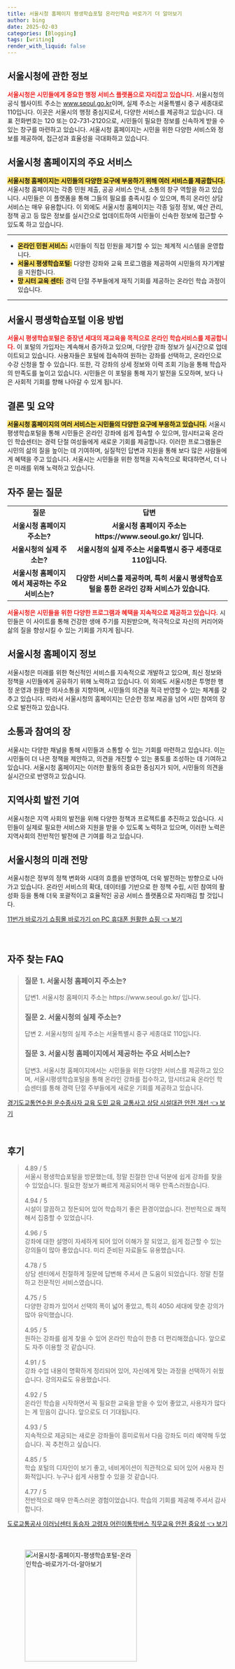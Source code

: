 ```yaml
---
title: 서울시청 홈페이지 평생학습포털 온라인학습 바로가기 더 알아보기
author: bing
date: 2025-02-03
categories: [Blogging]
tags: [writing]
render_with_liquid: false
---
```



<h2 id='서울시청_정보'>서울시청에 관한 정보</h2>

<p><b><span style="color: #ee2323;">서울시청은 시민들에게 중요한 행정 서비스 플랫폼으로 자리잡고 있습니다.</span></b> 서울시청의 공식 웹사이트 주소는 <a href="https://www.seoul.go.kr/">www.seoul.go.kr</a>이며, 실제 주소는 서울특별시 중구 세종대로 110입니다. 이곳은 서울시의 행정 중심지로서, 다양한 서비스를 제공하고 있습니다. 대표 전화번호는 120 또는 02-731-2120으로, 시민들이 필요한 정보를 신속하게 받을 수 있는 창구를 마련하고 있습니다. 서울시청 홈페이지는 시민을 위한 다양한 서비스와 정보를 제공하여, 접근성과 효율성을 극대화하고 있습니다.</p>

<h2 id='주요_서비스'>서울시청 홈페이지의 주요 서비스</h2>

<p><b><span style="background-color: #ffe066;">서울시청 홈페이지는 시민들의 다양한 요구에 부응하기 위해 여러 서비스를 제공합니다.</span></b> 서울시청 홈페이지는 각종 민원 제출, 공공 서비스 안내, 소통의 창구 역할을 하고 있습니다. 시민들은 이 플랫폼을 통해 그들의 필요를 충족시킬 수 있으며, 특히 온라인 상담 서비스는 매우 유용합니다. 이 외에도 서울시청 홈페이지는 각종 일정 정보, 예산 관리, 정책 공고 등 많은 정보를 실시간으로 업데이트하여 시민들이 신속한 정보에 접근할 수 있도록 하고 있습니다.</p>

<hr />

<ul>
    <li><b><span style="background-color: #ffe066;">온라인 민원 서비스:</span></b> 시민들이 직접 민원을 제기할 수 있는 체계적 시스템을 운영합니다.</li>
    <li><b><span style="background-color: #ffe066;">서울시 평생학습포털:</span></b> 다양한 강좌와 교육 프로그램을 제공하여 시민들의 자기계발을 지원합니다.</li>
    <li><b><span style="background-color: #ffe066;">망 시터 교육 센터:</span></b> 경력 단절 주부들에게 재직 기회를 제공하는 온라인 학습 과정이 있습니다.</li>
</ul>

<hr />

<h2 id='서울시_평생학습포털'>서울시 평생학습포털 이용 방법</h2>

<p><b><span style="color: #ee2323;">서울시 평생학습포털은 중장년 세대의 재교육을 목적으로 온라인 학습서비스를 제공합니다.</span></b> 이 포털의 가입자는 계속해서 증가하고 있으며, 다양한 강좌 정보가 실시간으로 업데이트되고 있습니다. 사용자들은 포털에 접속하여 원하는 강좌를 선택하고, 온라인으로 수강 신청을 할 수 있습니다. 또한, 각 강좌의 상세 정보와 이력 조회 기능을 통해 학습자의 만족도를 높이고 있습니다. 시민들은 이 포털을 통해 자기 발전을 도모하며, 보다 나은 사회적 기회를 향해 나아갈 수 있게 됩니다.</p>

<h2 id='결론'>결론 및 요약</h2>

<p><b><span style="background-color: #ffe066;">서울시청 홈페이지의 여러 서비스는 시민들의 다양한 요구에 부응하고 있습니다.</span></b> 서울시 평생학습포털을 통해 시민들은 온라인 강좌에 쉽게 접속할 수 있으며, 맘시터교육 온라인 학습센터는 경력 단절 여성들에게 새로운 기회를 제공합니다. 이러한 프로그램들은 시민의 삶의 질을 높이는 데 기여하며, 실질적인 답변과 지원을 통해 보다 많은 사람들에게 혜택을 주고 있습니다. 서울시는 시민들을 위한 정책을 지속적으로 확대하면서, 더 나은 미래를 위해 노력하고 있습니다.</p>

<h2 id='자주_묻는_질문'>자주 묻는 질문</h2>

<table>
    <tr>
        <td style="text-align: center; height: 17px;"><b>질문</b></td>
        <td style="text-align: center; height: 17px;"><b>답변</b></td>
    </tr>
    <tr>
        <td style="text-align: center; height: 17px;"><b>서울시청 홈페이지 주소는?</b></td>
        <td style="text-align: center; height: 17px;"><b>서울시청 홈페이지 주소는 https://www.seoul.go.kr/ 입니다.</b></td>
    </tr>
    <tr>
        <td style="text-align: center; height: 17px;"><b>서울시청의 실제 주소는?</b></td>
        <td style="text-align: center; height: 17px;"><b>서울시청의 실제 주소는 서울특별시 중구 세종대로 110입니다.</b></td>
    </tr>
    <tr>
        <td style="text-align: center; height: 17px;"><b>서울시청 홈페이지에서 제공하는 주요 서비스는?</b></td>
        <td style="text-align: center; height: 17px;"><b>다양한 서비스를 제공하며, 특히 서울시 평생학습포털을 통한 온라인 강좌 서비스가 있습니다.</b></td>
    </tr>
</table>

<p><b><span style="color: #ee2323;">서울시청은 시민들을 위한 다양한 프로그램과 혜택을 지속적으로 제공하고 있습니다.</span></b> 시민들은 이 사이트를 통해 건강한 생애 주기를 지원받으며, 적극적으로 자신의 커리어와 삶의 질을 향상시킬 수 있는 기회를 가지게 됩니다.</p>

<h2 id='서울시청_홈페이지_정보'>서울시청 홈페이지 정보</h2>

<p>서울시청은 미래를 위한 혁신적인 서비스를 지속적으로 개발하고 있으며, 최신 정보와 정책을 시민들에게 공유하기 위해 노력하고 있습니다. 이 외에도 서울시청은 투명한 행정 운영과 원활한 의사소통을 지향하며, 시민들의 의견을 적극 반영할 수 있는 체계를 갖추고 있습니다. 따라서 서울시청의 홈페이지는 단순한 정보 제공을 넘어 시민 참여의 장으로 발전하고 있습니다.</p>

<h2 id='서울시청_소통'>소통과 참여의 장</h2>

<p>서울시는 다양한 채널을 통해 시민들과 소통할 수 있는 기회를 마련하고 있습니다. 이는 시민들이 더 나은 정책을 제안하고, 의견을 개진할 수 있는 풍토를 조성하는 데 기여하고 있습니다. 서울시청 홈페이지는 이러한 활동의 중요한 중심지가 되어, 시민들의 의견을 실시간으로 반영하고 있습니다.</p>

<h2 id='지역사회_발전'>지역사회 발전 기여</h2>

<p>서울시청은 지역 사회의 발전을 위해 다양한 정책과 프로젝트를 추진하고 있습니다. 시민들이 실제로 필요한 서비스와 지원을 받을 수 있도록 노력하고 있으며, 이러한 노력은 지역사회의 전반적인 발전에 큰 기여를 하고 있습니다.</p>

<h2 id='미래_전망'>서울시청의 미래 전망</h2>

<p>서울시청은 정부의 정책 변화와 시대의 흐름을 반영하여, 더욱 발전하는 방향으로 나아가고 있습니다. 온라인 서비스의 확대, 데이터를 기반으로 한 정책 수립, 시민 참여의 활성화 등을 통해 더욱 포괄적이고 효율적인 공공 서비스 플랫폼으로 자리매김 할 것입니다.</p>


<p><a class="click-button" title="11번가 바로가기 쇼핑몰 바로가기 on PC 휴대폰 원활한 쇼핑" href="https://greenforu.github.io/posts/11%EB%B2%88%EA%B0%80-%EB%B0%94%EB%A1%9C%EA%B0%80%EA%B8%B0-%EC%87%BC%ED%95%91%EB%AA%B0-%EB%B0%94%EB%A1%9C%EA%B0%80%EA%B8%B0-on-PC-%ED%9C%B4%EB%8C%80%ED%8F%B0-%EC%9B%90%ED%99%9C%ED%95%9C-%EC%87%BC%ED%95%91/" rel="dofollow">11번가 바로가기 쇼핑몰 바로가기 on PC 휴대폰 원활한 쇼핑 👈 보기</a></p><br>
<h2 id='자주_찾는_FAQ'>자주 찾는 FAQ</h2>
<div itemscope="" itemtype="https://schema.org/FAQPage"> 
<blockquote> 
<div itemscope="" itemprop="mainEntity" itemtype="https://schema.org/Question"> 
<h3 itemprop="name">질문 1. 서울시청 홈페이지 주소는?</h3> 
<div itemscope="" itemprop="acceptedAnswer" itemtype="https://schema.org/Answer"> 
<span itemprop="text"> 
<p>답변1. 서울시청 홈페이지 주소는 https://www.seoul.go.kr/ 입니다.</p> 
</span> 
</div> 
</div> 
<div itemscope="" itemprop="mainEntity" itemtype="https://schema.org/Question"> 
<h3 itemprop="name">질문 2. 서울시청의 실제 주소는?</h3> 
<div itemscope="" itemprop="acceptedAnswer" itemtype="https://schema.org/Answer"> 
<span itemprop="text"> 
<p>답변 2. 서울시청의 실제 주소는 서울특별시 중구 세종대로 110입니다.</p> 
</span> 
</div> 
</div> 
<div itemscope="" itemprop="mainEntity" itemtype="https://schema.org/Question"> 
<h3 itemprop="name">질문 3. 서울시청 홈페이지에서 제공하는 주요 서비스는?</h3> 
<div itemscope="" itemprop="acceptedAnswer" itemtype="https://schema.org/Answer"> 
<span itemprop="text"> 
<p>답변3. 서울시청 홈페이지에서는 시민들을 위한 다양한 서비스를 제공하고 있으며, 서울시평생학습포털을 통해 온라인 강좌를 접수하고, 맘시터교육 온라인 학습센터를 통해 경력 단절 주부들에게 새로운 기회를 제공하고 있습니다.</p> 
</span> 
</div> 
</div> 
</blockquote> 
</div>
<p><a class="click-button" title="경기도교통연수원 운수종사자 교육 도민 교육 교통사고 상담 시설대관 안전 개선" href="https://greenforu.github.io/posts/%EA%B2%BD%EA%B8%B0%EB%8F%84%EA%B5%90%ED%86%B5%EC%97%B0%EC%88%98%EC%9B%90-%EC%9A%B4%EC%88%98%EC%A2%85%EC%82%AC%EC%9E%90-%EA%B5%90%EC%9C%A1-%EB%8F%84%EB%AF%BC-%EA%B5%90%EC%9C%A1-%EA%B5%90%ED%86%B5%EC%82%AC%EA%B3%A0-%EC%83%81%EB%8B%B4-%EC%8B%9C%EC%84%A4%EB%8C%80%EA%B4%80-%EC%95%88%EC%A0%84-%EA%B0%9C%EC%84%A0/" rel="dofollow">경기도교통연수원 운수종사자 교육 도민 교육 교통사고 상담 시설대관 안전 개선 👈 보기</a></p><br>
<h2 id='후기'>후기</h2>
<div itemscope itemtype="https://schema.org/Product">
  <blockquote>
  <div itemprop="review" itemscope itemtype="https://schema.org/Review">
      <div itemprop="reviewRating" itemscope itemtype="https://schema.org/Rating"> <span itemprop="ratingValue">4.89</span> / <span itemprop="bestRating">5</span> </div>
      <span itemprop="reviewBody">서울시 평생학습포털을 방문했는데, 정말 친절한 안내 덕분에 쉽게 강좌를 찾을 수 있었습니다. 필요한 정보가 빠르게 제공되어서 매우 만족스러웠습니다.</span>
  </div>
  <br>
  <div itemprop="review" itemscope itemtype="https://schema.org/Review">
      <div itemprop="reviewRating" itemscope itemtype="https://schema.org/Rating"> <span itemprop="ratingValue">4.94</span> / <span itemprop="bestRating">5</span> </div>
      <span itemprop="reviewBody">시설이 깔끔하고 정돈되어 있어 학습하기 좋은 환경이었습니다. 전반적으로 쾌적해서 집중할 수 있었습니다.</span>
  </div>
  <br>
  <div itemprop="review" itemscope itemtype="https://schema.org/Review">
      <div itemprop="reviewRating" itemscope itemtype="https://schema.org/Rating"> <span itemprop="ratingValue">4.96</span> / <span itemprop="bestRating">5</span> </div>
      <span itemprop="reviewBody">강좌에 대한 설명이 자세하게 되어 있어 이해가 잘 되었고, 쉽게 접근할 수 있는 강의들이 많아 좋았습니다. 미리 준비된 자료들도 유용했습니다.</span>
  </div>
  <br>
  <div itemprop="review" itemscope itemtype="https://schema.org/Review">
      <div itemprop="reviewRating" itemscope itemtype="https://schema.org/Rating"> <span itemprop="ratingValue">4.78</span> / <span itemprop="bestRating">5</span> </div>
      <span itemprop="reviewBody">상담 센터에서 친절하게 질문에 답변해 주셔서 큰 도움이 되었습니다. 정말 친절하고 전문적인 서비스였습니다.</span>
  </div>
  <br>
  <div itemprop="review" itemscope itemtype="https://schema.org/Review">
      <div itemprop="reviewRating" itemscope itemtype="https://schema.org/Rating"> <span itemprop="ratingValue">4.75</span> / <span itemprop="bestRating">5</span> </div>
      <span itemprop="reviewBody">다양한 강좌가 있어서 선택의 폭이 넓어 좋았고, 특히 4050 세대에 맞춘 강의가 많아 유익했습니다.</span>
  </div>
  <br>
  <div itemprop="review" itemscope itemtype="https://schema.org/Review">
      <div itemprop="reviewRating" itemscope itemtype="https://schema.org/Rating"> <span itemprop="ratingValue">4.95</span> / <span itemprop="bestRating">5</span> </div>
      <span itemprop="reviewBody">원하는 강좌를 쉽게 찾을 수 있어 온라인 학습이 한층 더 편리해졌습니다. 앞으로도 자주 이용할 것 같습니다.</span>
  </div>
  <br>
  <div itemprop="review" itemscope itemtype="https://schema.org/Review">
      <div itemprop="reviewRating" itemscope itemtype="https://schema.org/Rating"> <span itemprop="ratingValue">4.91</span> / <span itemprop="bestRating">5</span> </div>
      <span itemprop="reviewBody">강좌 수업 내용이 명확하게 정리되어 있어, 자신에게 맞는 과정을 선택하기 쉬웠습니다. 강의자료도 유용했습니다.</span>
  </div>
  <br>
  <div itemprop="review" itemscope itemtype="https://schema.org/Review">
      <div itemprop="reviewRating" itemscope itemtype="https://schema.org/Rating"> <span itemprop="ratingValue">4.92</span> / <span itemprop="bestRating">5</span> </div>
      <span itemprop="reviewBody">온라인 학습을 시작하면서 꼭 필요한 교육을 받을 수 있어 좋았고, 사용자가 많다는 게 믿음이 갑니다. 앞으로도 더 기대됩니다.</span>
  </div>
  <br>
  <div itemprop="review" itemscope itemtype="https://schema.org/Review">
      <div itemprop="reviewRating" itemscope itemtype="https://schema.org/Rating"> <span itemprop="ratingValue">4.93</span> / <span itemprop="bestRating">5</span> </div>
      <span itemprop="reviewBody">지속적으로 제공되는 새로운 강좌들이 흥미로워서 다음 강좌도 미리 예약해 두었습니다. 꼭 추천하고 싶습니다.</span>
  </div>
  <br>
  <div itemprop="review" itemscope itemtype="https://schema.org/Review">
      <div itemprop="reviewRating" itemscope itemtype="https://schema.org/Rating"> <span itemprop="ratingValue">4.85</span> / <span itemprop="bestRating">5</span> </div>
      <span itemprop="reviewBody">학습 포털의 디자인이 보기 좋고, 네비게이션이 직관적으로 되어 있어 사용자 친화적입니다. 누구나 쉽게 사용할 수 있을 것 같습니다.</span>
  </div>
  <br>
  <div itemprop="review" itemscope itemtype="https://schema.org/Review">
      <div itemprop="reviewRating" itemscope itemtype="https://schema.org/Rating"> <span itemprop="ratingValue">4.77</span> / <span itemprop="bestRating">5</span> </div>
      <span itemprop="reviewBody">전반적으로 매우 만족스러운 경험이었습니다. 학습의 기회를 제공해 주셔서 감사합니다.</span>
  </div>
  </blockquote>
</div>
<p><a class="click-button" title="도로교통공사 이러닝센터 동승자 고령자 어린이통학버스 직무교육 안전 중요성" href="https://greenforu.github.io/posts/%EB%8F%84%EB%A1%9C%EA%B5%90%ED%86%B5%EA%B3%B5%EC%82%AC-%EC%9D%B4%EB%9F%AC%EB%8B%9D%EC%84%BC%ED%84%B0-%EB%8F%99%EC%8A%B9%EC%9E%90-%EA%B3%A0%EB%A0%B9%EC%9E%90-%EC%96%B4%EB%A6%B0%EC%9D%B4%ED%86%B5%ED%95%99%EB%B2%84%EC%8A%A4-%EC%A7%81%EB%AC%B4%EA%B5%90%EC%9C%A1-%EC%95%88%EC%A0%84-%EC%A4%91%EC%9A%94%EC%84%B1/" rel="dofollow">도로교통공사 이러닝센터 동승자 고령자 어린이통학버스 직무교육 안전 중요성 👈 보기</a></p><br>
<figure class="image"><img src="https://greenforu.github.io/assets/img/thumbnail/서울시청-홈페이지-평생학습포털-온라인학습-바로가기-더-알아보기.webp" alt="서울시청-홈페이지-평생학습포털-온라인학습-바로가기-더-알아보기" width="256" height="256"></figure>